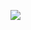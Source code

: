 [![](https://live.staticflickr.com/3836/15082742849_56d1fa3352_n.jpg)](https://trac.torproject.org/projects/tor/ticket/24351)
